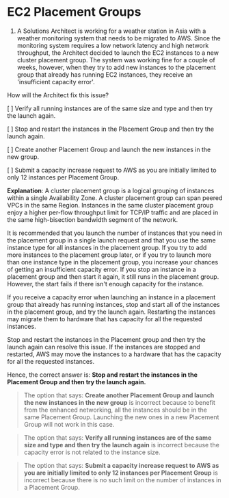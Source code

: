 # EC2 Placement Groups

1. A Solutions Architect is working for a weather station in Asia with a weather monitoring system that needs to be migrated to AWS. Since the monitoring system requires a low network latency and high network throughput, the Architect decided to launch the EC2 instances to a new cluster placement group. The system was working fine for a couple of weeks, however, when they try to add new instances to the placement group that already has running EC2 instances, they receive an 'insufficient capacity error'.

How will the Architect fix this issue?

[ ] Verify all running instances are of the same size and type and then try the launch again.

[ ] Stop and restart the instances in the Placement Group and then try the launch again.

[ ] Create another Placement Group and launch the new instances in the new group.

[ ] Submit a capacity increase request to AWS as you are initially limited to only 12 instances per Placement Group.

**Explanation**: A cluster placement group is a logical grouping of instances within a single Availability Zone. A cluster placement group can span peered VPCs in the same Region. Instances in the same cluster placement group enjoy a higher per-flow throughput limit for TCP/IP traffic and are placed in the same high-bisection bandwidth segment of the network.

It is recommended that you launch the number of instances that you need in the placement group in a single launch request and that you use the same instance type for all instances in the placement group. If you try to add more instances to the placement group later, or if you try to launch more than one instance type in the placement group, you increase your chances of getting an insufficient capacity error. If you stop an instance in a placement group and then start it again, it still runs in the placement group. However, the start fails if there isn't enough capacity for the instance.

If you receive a capacity error when launching an instance in a placement group that already has running instances, stop and start all of the instances in the placement group, and try the launch again. Restarting the instances may migrate them to hardware that has capacity for all the requested instances.

Stop and restart the instances in the Placement group and then try the launch again can resolve this issue. If the instances are stopped and restarted, AWS may move the instances to a hardware that has the capacity for all the requested instances.

Hence, the correct answer is: **Stop and restart the instances in the Placement Group and then try the launch again.**

> The option that says: **Create another Placement Group and launch the new instances in the new group** is incorrect because to benefit from the enhanced networking, all the instances should be in the same Placement Group. Launching the new ones in a new Placement Group will not work in this case.

> The option that says: **Verify all running instances are of the same size and type and then try the launch again** is incorrect because the capacity error is not related to the instance size.

> The option that says: **Submit a capacity increase request to AWS as you are initially limited to only 12 instances per Placement Group** is incorrect because there is no such limit on the number of instances in a Placement Group.

<br />
